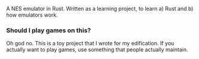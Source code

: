 A NES emulator in Rust. Written as a learning project, to learn a) Rust and b) how emulators work.

### Should I play games on this?

Oh god no. This is a toy project that I wrote for my edification. If you actually want to play games, use something that people actually maintain.
